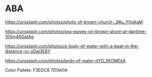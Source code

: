 # ABA
 
https://unsplash.com/photos/photo-of-brown-church-_86u_Y0oAaM

https://unsplash.com/photos/sea-waves-on-brown-shore-at-daytime-105m46GatAg

https://unsplash.com/photos/a-body-of-water-with-a-boat-in-the-distance-yc-zDaI3E8Y

https://unsplash.com/photos/body-of-water-dYO_5KOMEkA

Color Pallete: 
F3EDC8
7D0A0A
